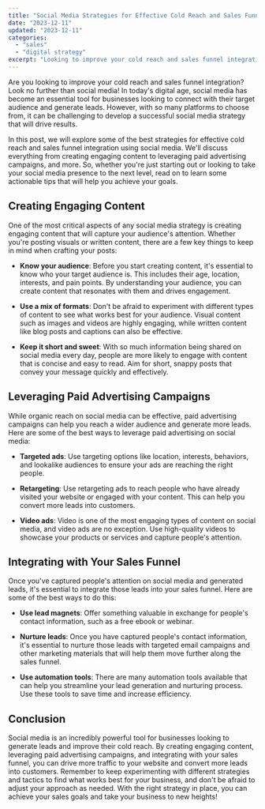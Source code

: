 ```yaml
---
title: "Social Media Strategies for Effective Cold Reach and Sales Funnel Integration"
date: "2023-12-11"
updated: "2023-12-11"
categories: 
  - "sales"
  - "digital strategy"
excerpt: "Looking to improve your cold reach and sales funnel integration? Discover effective social media strategies that will drive results. Learn how to create engaging content, leverage paid advertising campaigns, and integrate with your sales funnel. Boost your leads and convert more customers with our actionable tips."
--- 
```


Are you looking to improve your cold reach and sales funnel integration? Look no further than social media! In today's digital age, social media has become an essential tool for businesses looking to connect with their target audience and generate leads. However, with so many platforms to choose from, it can be challenging to develop a successful social media strategy that will drive results.

In this post, we will explore some of the best strategies for effective cold reach and sales funnel integration using social media. We'll discuss everything from creating engaging content to leveraging paid advertising campaigns, and more. So, whether you're just starting out or looking to take your social media presence to the next level, read on to learn some actionable tips that will help you achieve your goals.

Creating Engaging Content
----------------

One of the most critical aspects of any social media strategy is creating engaging content that will capture your audience's attention. Whether you're posting visuals or written content, there are a few key things to keep in mind when crafting your posts:

- **Know your audience**: Before you start creating content, it's essential to know who your target audience is. This includes their age, location, interests, and pain points. By understanding your audience, you can create content that resonates with them and drives engagement.

- **Use a mix of formats**: Don't be afraid to experiment with different types of content to see what works best for your audience. Visual content such as images and videos are highly engaging, while written content like blog posts and captions can also be effective.

- **Keep it short and sweet**: With so much information being shared on social media every day, people are more likely to engage with content that is concise and easy to read. Aim for short, snappy posts that convey your message quickly and effectively.

Leveraging Paid Advertising Campaigns
------------------

While organic reach on social media can be effective, paid advertising campaigns can help you reach a wider audience and generate more leads. Here are some of the best ways to leverage paid advertising on social media:

- **Targeted ads**: Use targeting options like location, interests, behaviors, and lookalike audiences to ensure your ads are reaching the right people.

- **Retargeting**: Use retargeting ads to reach people who have already visited your website or engaged with your content. This can help you convert more leads into customers.

- **Video ads**: Video is one of the most engaging types of content on social media, and video ads are no exception. Use high-quality videos to showcase your products or services and capture people's attention.

Integrating with Your Sales Funnel
------------------

Once you've captured people's attention on social media and generated leads, it's essential to integrate those leads into your sales funnel. Here are some of the best ways to do this:

- **Use lead magnets**: Offer something valuable in exchange for people's contact information, such as a free ebook or webinar.

- **Nurture leads**: Once you have captured people's contact information, it's essential to nurture those leads with targeted email campaigns and other marketing materials that will help them move further along the sales funnel.

- **Use automation tools**: There are many automation tools available that can help you streamline your lead generation and nurturing process. Use these tools to save time and increase efficiency.

Conclusion
-------

Social media is an incredibly powerful tool for businesses looking to generate leads and improve their cold reach. By creating engaging content, leveraging paid advertising campaigns, and integrating with your sales funnel, you can drive more traffic to your website and convert more leads into customers. Remember to keep experimenting with different strategies and tactics to find what works best for your business, and don't be afraid to adjust your approach as needed. With the right strategy in place, you can achieve your sales goals and take your business to new heights!